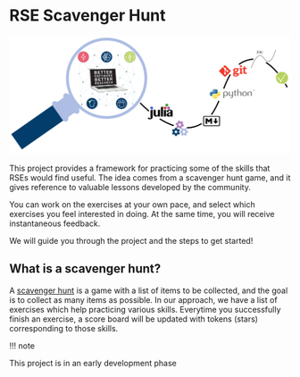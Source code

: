 # RSE Scavenger Hunt

![magnifying glass with path](images/Lupe_JulichBlue1,2_KeyVisual_R_path.svg)

This project provides a framework for practicing some of the skills that RSEs would find useful. The idea comes from a scavenger hunt game, and it gives reference to valuable lessons developed by the community.

You can work on the exercises at your own pace, and select which exercises you feel interested in doing. At the same time, you will receive instantaneous feedback.  

We will guide you through the project and the steps to get started!


## What is a scavenger hunt?

A [scavenger hunt](https://en.wikipedia.org/wiki/Scavenger_hunt) is a game with a list of items to be collected, and the goal is to collect as many items as possible. In our approach, we have a list of exercises which help practicing various skills. Everytime you successfully finish an exercise, a score board will be updated with tokens (stars) corresponding to those skills. 
  
!!! note

This project is in an early development phase
